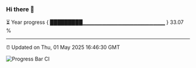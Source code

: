### Hi there 👋

⏳ Year progress { █████████▁▁▁▁▁▁▁▁▁▁▁▁▁▁▁▁▁▁▁▁▁ } 33.07 %

---

⏰ Updated on Thu, 01 May 2025 16:46:30 GMT

![Progress Bar CI](https://github.com/IshwaranRudhara/GIT-ACTION/workflows/Progress%20Bar%20CI/badge.svg)
